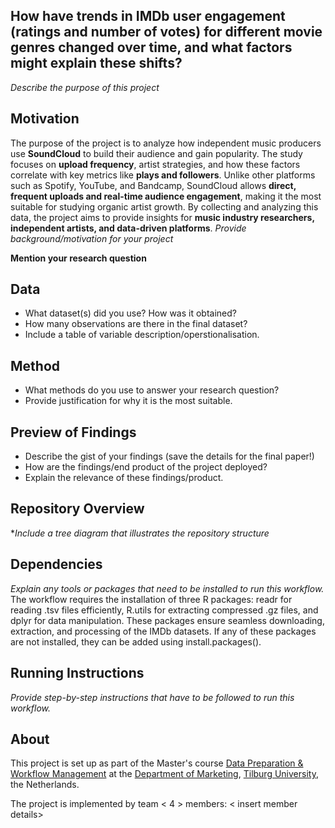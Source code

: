 
## How have trends in IMDb user engagement (ratings and number of votes) for different movie genres changed over time, and what factors might explain these shifts?
*Describe the purpose of this project* 

## Motivation
The purpose of the project is to analyze how independent music producers use **SoundCloud** to build their audience and gain popularity. The study focuses on **upload frequency**, artist strategies, and how these factors correlate with key metrics like **plays and followers**. Unlike other platforms such as Spotify, YouTube, and Bandcamp, SoundCloud allows **direct, frequent uploads and real-time audience engagement**, making it the most suitable for studying organic artist growth. By collecting and analyzing this data, the project aims to provide insights for **music industry researchers, independent artists, and data-driven platforms**.
*Provide background/motivation for your project*

**Mention your research question**

## Data

- What dataset(s) did you use? How was it obtained?
- How many observations are there in the final dataset? 
- Include a table of variable description/operstionalisation. 

## Method

- What methods do you use to answer your research question?
- Provide justification for why it is the most suitable. 

## Preview of Findings 
- Describe the gist of your findings (save the details for the final paper!)
- How are the findings/end product of the project deployed?
- Explain the relevance of these findings/product. 

## Repository Overview 

**Include a tree diagram that illustrates the repository structure*

## Dependencies 

*Explain any tools or packages that need to be installed to run this workflow.*
The workflow requires the installation of three R packages: readr for reading .tsv files efficiently, R.utils for extracting compressed .gz files, and dplyr for data manipulation. These packages ensure seamless downloading, extraction, and processing of the IMDb datasets. If any of these packages are not installed, they can be added using install.packages().

## Running Instructions 

*Provide step-by-step instructions that have to be followed to run this workflow.*

## About 

This project is set up as part of the Master's course [Data Preparation & Workflow Management](https://dprep.hannesdatta.com/) at the [Department of Marketing](https://www.tilburguniversity.edu/about/schools/economics-and-management/organization/departments/marketing), [Tilburg University](https://www.tilburguniversity.edu/), the Netherlands.

The project is implemented by team < 4 > members: < insert member details>
